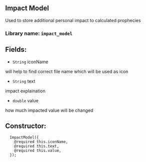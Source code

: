 ## Impact Model

Used to store additional personal impact to calculated prophecies

### Library name: `impact_model`

## Fields:
- `String` iconName

will help to find correct file name which will be used as icon

- `String` text

impact explaination

- `double` value

how much impacted value will be changed

## Constructor:
```
  ImpactModel({
    @required this.iconName,
    @required this.text,
    @required this.value,
  });
```